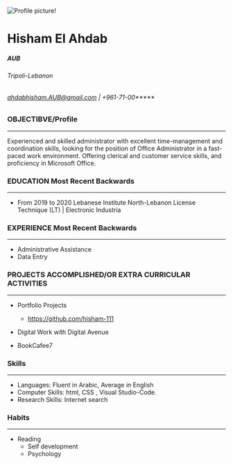   ![Profile picture!](https://media-exp1.licdn.com/dms/image/D4E03AQGLPgpACKHGKQ/profile-displayphoto-shrink_800_800/0/1665915668792?e=1674691200&v=beta&t=DO3bR6CVU43fhi8SN1E-ASvxpW5p8uWvx-VJHR6nQ_I)


  # Hisham El Ahdab 
  ##### AUB
  
  
  
   ###### Tripoli-Lebanon
  
    
   ###### ahdabhisham.AUB@gmail.com | +961-71-00*****
 
  
  
  
  
  ### OBJECTIBVE/Profile
  ------------
  Experienced and skilled administrator with excellent time-management and coordination skills, looking for 
  the position of Office Administrator in a fast-paced work environment. Offering clerical and customer service 
  skills, and proficiency in Microsoft Office.

### EDUCATION Most Recent Backwards
  ----------------------------
 + From 2019 to 2020 Lebanese Institute North-Lebanon
 License Technique (LT) | Electronic Industria
 
 ### EXPERIENCE Most Recent Backwards
 --------------------------
  + Administrative Assistance
  + Data Entry
 

  ### PROJECTS ACCOMPLISHED/OR EXTRA CURRICULAR ACTIVITIES
  ------------------------------
  + Portfolio Projects
     - https://github.com/hisham-111
  
  + Digital Work with Digital Avenue
  + BookCafee7
  
  
 

  

 
  

  ### Skills
  -------------------------------
  + Languages: Fluent in Arabic, Average in English
  + Computer Skills: html, CSS ,  Visual Studio-Code.
  + Research Skills: Internet search

  
  ### Habits
  -----------------
  - Reading
    - Self development 
    - Psychology







  
    
     
  
 

 
